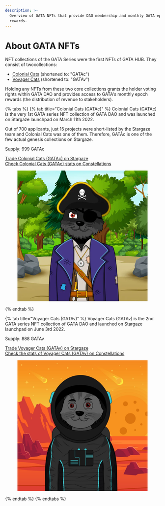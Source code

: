 ```yaml
---
description: >-
  Overview of GATA NFTs that provide DAO membership and monthly GATA epoch
  rewards.
---
```


# About GATA NFTs

NFT collections of the GATA Series were the first NFTs of GATA HUB. They consist of twocollections:

* [Colonial Cats](./#colonial-cats-gatac) (shortened to: "GATAc")
* [Voyager Cats](./#voyager-cats-gatav) (shortened to: "GATAv")

Holding any NFTs from these two core collections grants the holder voting rights within GATA DAO and provides access to GATA's monthly epoch rewards (the distribution of revenue to stakeholders).&#x20;

{% tabs %}
{% tab title="Colonial Cats (GATAc)" %}
Colonial Cats (GATAc) is the very 1st GATA series NFT collection of GATA DAO and was launched on Stargaze launchpad on March 11th 2022.&#x20;

Out of 700 applicants, just 15 projects were short-listed by the Stargaze team and Colonial Cats was one of them. Therefore, GATAc is one of the few actual genesis collections on Stargaze.

Supply: 999 GATAc&#x20;

[Trade Colonial Cats (GATAc) on Stargaze](https://app.stargaze.zone/marketplace/stars1yw4xvtc43me9scqfr2jr2gzvcxd3a9y4eq7gaukreugw2yd2f8tssqyvcm) \
[Check Colonial Cats (GATAc) stats on Constellations](https://info.stargaze.zone/collections/stars1yw4xvtc43me9scqfr2jr2gzvcxd3a9y4eq7gaukreugw2yd2f8tssqyvcm)&#x20;

<figure><img src="../../../.gitbook/assets/image (24).png" alt=""><figcaption></figcaption></figure>
{% endtab %}

{% tab title="Voyager Cats (GATAv)" %}
Voyager Cats (GATAv) is the 2nd GATA series NFT collection of GATA DAO and launched on Stargaze launchpad on June 3rd 2022.

Supply: 888 GATAv

[Trade Voyager Cats (GATAv) on Stargaze](https://app.stargaze.zone/launchpad/stars1puhek9hsvj9nnk6hxg7mjchh0pxxsuyjxjv5cy8qyjlj4tz7we7s6mclum) \
[Check the stats of Voyager Cats (GATAv) on Constellations ](https://info.stargaze.zone/collections/stars19tedq0x8csy6v35cqcjy8f76j2f0fsljjytuxcvl3x4sj82tmxnqgxuu85)

<figure><img src="../../../.gitbook/assets/image (21).png" alt=""><figcaption></figcaption></figure>
{% endtab %}
{% endtabs %}

